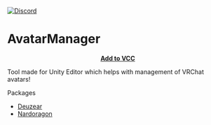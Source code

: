 [![Discord](https://img.shields.io/discord/1216429195232673964?label=Discord&labelColor=2e343e&color=00FFFF&style=for-the-badge)](https://discord.gg/czQCAsDMHa)
# AvatarManager

<p align="center">
<b><a href="https://avatarmanager.killers.dev/install">Add to VCC</a></b>
</p>

Tool made for Unity Editor which helps with management of VRChat avatars!

Packages
 - [Deuzear](https://github.com/Killers0992/AvatarManager-Deuzear)
 - [Nardoragon](https://github.com/Killers0992/AvatarManager-Nardoragon)
